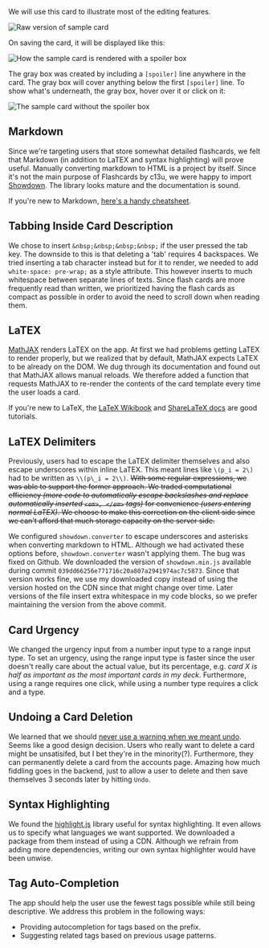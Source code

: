 We will use this card to illustrate most of the editing features.

![Raw version of sample card](raw_card.png)

On saving the card, it will be displayed like this:

![How the sample card is rendered with a spoiler box](with_spoiler.png)

The gray box was created by including a `[spoiler]` line anywhere in the card. The gray box will cover anything below the first `[spoiler]` line. To show what's underneath, the gray box, hover over it or click on it:

![The sample card without the spoiler box](pretty_card.png)

## Markdown

Since we're targeting users that store somewhat detailed flashcards, we felt that Markdown (in addition to LaTEX and syntax highlighting) will prove useful. Manually converting markdown to HTML is a project by itself. Since it's not the main purpose of Flashcards by c13u, we were happy to import [Showdown](https://github.com/showdownjs/showdown). The library looks mature and the documentation is sound.

If you're new to Markdown, [here's a handy cheatsheet](https://github.com/adam-p/markdown-here/wiki/Markdown-Cheatsheet).

## Tabbing Inside Card Description

We chose to insert `&nbsp;&nbsp;&nbsp;&nbsp;` if the user pressed the tab key. The downside to this is that deleting a 'tab' requires 4 backspaces. We tried inserting a tab character instead but for it to render, we needed to add `white-space: pre-wrap;` as a style attribute. This however inserts to much whitespace between separate lines of texts. Since flash cards are more frequently read than written, we prioritized having the flash cards as compact as possible in order to avoid the need to scroll down when reading them.

## LaTEX

[MathJAX](https://www.mathjax.org/) renders LaTEX on the app. At first we had problems getting LaTEX to render properly, but we realized that by default, MathJAX expects LaTEX to be already on the DOM. We dug through its documentation and found out that MathJAX allows manual reloads. We therefore added a function that requests MathJAX to re-render the contents of the card template every time the user loads a card.

If you're new to LaTeX, the [LaTeX Wikibook](https://en.wikibooks.org/wiki/LaTeX) and [ShareLaTeX docs](https://www.overleaf.com/learn/latex/Learn_LaTeX_in_30_minutes) are good tutorials.

## LaTEX Delimiters

Previously, users had to escape the LaTEX delimiter themselves and also escape underscores within inline LaTEX. This meant lines like `\(p_i = 2\)` had to be written as `\\(p\_i = 2\\)`. ~~With some regular expressions, we was able to support the former approach. We traded computational efficiency *(more code to automatically escape backslashes and replace automatically inserted `<em>, </em>` tags)* for convenience *(users entering normal LaTEX)*. We choose to make this correction on the client side since we can't afford that much storage capacity on the server side.~~

We configured `showdown.converter` to escape underscores and asterisks when converting markdown to HTML. Although we had activated these options before, `showdown.converter` wasn't applying them. The bug was fixed on Github. We downloaded the version of `showdown.min.js` available during commit `039dd66256e771716c20a807a2941974ac7c5873`. Since that version works fine, we use my downloaded copy instead of using the version hosted on the CDN since that might change over time. Later versions of the file insert extra whitespace in my code blocks, so we prefer maintaining the version from the above commit.

## Card Urgency

We changed the urgency input from a number input type to a range input type. To set an urgency, using the range input type is faster since the user doesn't really care about the actual value, but its percentage, e.g. *card X is half as important as the most important cards in my deck*. Furthermore, using a range requires one click, while using a number type requires a click and a type.

## Undoing a Card Deletion

We learned that we should [never use a warning when we meant undo](http://alistapart.com/article/neveruseawarning). Seems like a good design decision. Users who really want to delete a card might be unsatisifed, but I bet they're in the minority(?). Furthermore, they can permanently delete a card from the accounts page. Amazing how much fiddling goes in the backend, just to allow a user to delete and then save themselves 3 seconds later by hitting `Undo`.

## Syntax Highlighting

We found the [highlight.js](https://highlightjs.org/) library useful for syntax highlighting. It even allows us to specify what languages we want supported. We downloaded a package from them instead of using a CDN. Although we refrain from adding more dependencies, writing our own syntax highlighter would have been unwise.

## Tag Auto-Completion

The app should help the user use the fewest tags possible while still being descriptive. We address this problem in the following ways:

- Providing autocompletion for tags based on the prefix.
- Suggesting related tags based on previous usage patterns.
